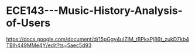 # ECE143---Music-History-Analysis-of-Users

https://docs.google.com/document/d/15pGgy4uIZlM_tBPkxPj86t_zukD7kb4TBlh449MMe4Y/edit?ts=5aec5d93
